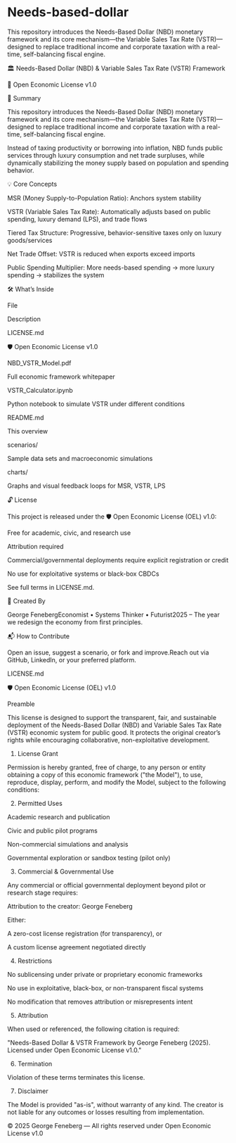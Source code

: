 # Needs-based-dollar
This repository introduces the Needs-Based Dollar (NBD) monetary framework and its core mechanism—the Variable Sales Tax Rate (VSTR)—designed to replace traditional income and corporate taxation with a real-time, self-balancing fiscal engine.

🏛️ Needs-Based Dollar (NBD) & Variable Sales Tax Rate (VSTR) Framework

📜 Open Economic License v1.0

🔷 Summary

This repository introduces the Needs-Based Dollar (NBD) monetary framework and its core mechanism—the Variable Sales Tax Rate (VSTR)—designed to replace traditional income and corporate taxation with a real-time, self-balancing fiscal engine.

Instead of taxing productivity or borrowing into inflation, NBD funds public services through luxury consumption and net trade surpluses, while dynamically stabilizing the money supply based on population and spending behavior.

💡 Core Concepts

MSR (Money Supply-to-Population Ratio): Anchors system stability

VSTR (Variable Sales Tax Rate): Automatically adjusts based on public spending, luxury demand (LPS), and trade flows

Tiered Tax Structure: Progressive, behavior-sensitive taxes only on luxury goods/services

Net Trade Offset: VSTR is reduced when exports exceed imports

Public Spending Multiplier: More needs-based spending → more luxury spending → stabilizes the system

🛠️ What’s Inside

File

Description

LICENSE.md

🛡️ Open Economic License v1.0

NBD_VSTR_Model.pdf

Full economic framework whitepaper

VSTR_Calculator.ipynb

Python notebook to simulate VSTR under different conditions

README.md

This overview

scenarios/

Sample data sets and macroeconomic simulations

charts/

Graphs and visual feedback loops for MSR, VSTR, LPS

🔓 License

This project is released under the 🛡️ Open Economic License (OEL) v1.0:

Free for academic, civic, and research use

Attribution required

Commercial/governmental deployments require explicit registration or credit

No use for exploitative systems or black-box CBDCs

See full terms in LICENSE.md.

🧠 Created By

George FenebergEconomist • Systems Thinker • Futurist2025 – The year we redesign the economy from first principles.

📬 How to Contribute

Open an issue, suggest a scenario, or fork and improve.Reach out via GitHub, LinkedIn, or your preferred platform.

LICENSE.md

🛡️ Open Economic License (OEL) v1.0

Preamble

This license is designed to support the transparent, fair, and sustainable deployment of the Needs-Based Dollar (NBD) and Variable Sales Tax Rate (VSTR) economic system for public good. It protects the original creator’s rights while encouraging collaborative, non-exploitative development.

1. License Grant

Permission is hereby granted, free of charge, to any person or entity obtaining a copy of this economic framework ("the Model"), to use, reproduce, display, perform, and modify the Model, subject to the following conditions:

2. Permitted Uses

Academic research and publication

Civic and public pilot programs

Non-commercial simulations and analysis

Governmental exploration or sandbox testing (pilot only)

3. Commercial & Governmental Use

Any commercial or official governmental deployment beyond pilot or research stage requires:

Attribution to the creator: George Feneberg

Either:

A zero-cost license registration (for transparency), or

A custom license agreement negotiated directly

4. Restrictions

No sublicensing under private or proprietary economic frameworks

No use in exploitative, black-box, or non-transparent fiscal systems

No modification that removes attribution or misrepresents intent

5. Attribution

When used or referenced, the following citation is required:

"Needs-Based Dollar & VSTR Framework by George Feneberg (2025). Licensed under Open Economic License v1.0."

6. Termination

Violation of these terms terminates this license.

7. Disclaimer

The Model is provided "as-is", without warranty of any kind. The creator is not liable for any outcomes or losses resulting from implementation.

© 2025 George Feneberg — All rights reserved under Open Economic License v1.0
